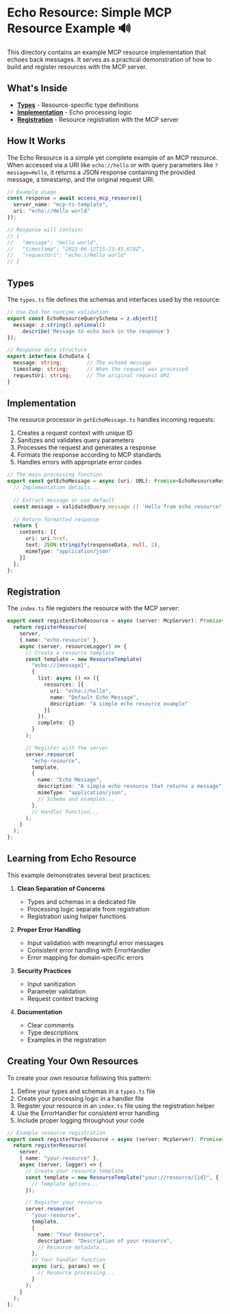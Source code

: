 # Echo Resource: Simple MCP Resource Example 🔊

This directory contains an example MCP resource implementation that echoes back messages. It serves as a practical demonstration of how to build and register resources with the MCP server.

## What's Inside

- **[Types](#types)** - Resource-specific type definitions
- **[Implementation](#implementation)** - Echo processing logic
- **[Registration](#registration)** - Resource registration with the MCP server

## How It Works

The Echo Resource is a simple yet complete example of an MCP resource. When accessed via a URI like `echo://hello` or with query parameters like `?message=Hello`, it returns a JSON response containing the provided message, a timestamp, and the original request URI.

```typescript
// Example usage
const response = await access_mcp_resource({
  server_name: "mcp-ts-template",
  uri: "echo://Hello world"
});

// Response will contain:
// {
//   "message": "Hello world",
//   "timestamp": "2023-06-12T15:23:45.678Z",
//   "requestUri": "echo://Hello world"
// }
```

## Types

The `types.ts` file defines the schemas and interfaces used by the resource:

```typescript
// Use Zod for runtime validation
export const EchoResourceQuerySchema = z.object({
  message: z.string().optional()
    .describe('Message to echo back in the response')
});

// Response data structure
export interface EchoData {
  message: string;        // The echoed message
  timestamp: string;      // When the request was processed
  requestUri: string;     // The original request URI
}
```

## Implementation

The resource processor in `getEchoMessage.ts` handles incoming requests:

1. Creates a request context with unique ID
2. Sanitizes and validates query parameters
3. Processes the request and generates a response
4. Formats the response according to MCP standards
5. Handles errors with appropriate error codes

```typescript
// The main processing function
export const getEchoMessage = async (uri: URL): Promise<EchoResourceResponse> => {
  // Implementation details...
  
  // Extract message or use default
  const message = validatedQuery.message || 'Hello from echo resource!';
  
  // Return formatted response
  return {
    contents: [{
      uri: uri.href,
      text: JSON.stringify(responseData, null, 2),
      mimeType: "application/json"
    }]
  };
};
```

## Registration

The `index.ts` file registers the resource with the MCP server:

```typescript
export const registerEchoResource = async (server: McpServer): Promise<void> => {
  return registerResource(
    server,
    { name: "echo-resource" },
    async (server, resourceLogger) => {
      // Create a resource template
      const template = new ResourceTemplate(
        "echo://{message}",
        {
          list: async () => ({
            resources: [{
              uri: "echo://hello",
              name: "Default Echo Message",
              description: "A simple echo resource example"
            }]
          }),
          complete: {}
        }
      );

      // Register with the server
      server.resource(
        "echo-resource",
        template,
        {
          name: "Echo Message",
          description: "A simple echo resource that returns a message",
          mimeType: "application/json",
          // Schema and examples...
        },
        // Handler function...
      );
    }
  );
};
```

## Learning from Echo Resource

This example demonstrates several best practices:

1. **Clean Separation of Concerns**
   - Types and schemas in a dedicated file
   - Processing logic separate from registration
   - Registration using helper functions

2. **Proper Error Handling**
   - Input validation with meaningful error messages
   - Consistent error handling with ErrorHandler
   - Error mapping for domain-specific errors

3. **Security Practices**
   - Input sanitization
   - Parameter validation
   - Request context tracking

4. **Documentation**
   - Clear comments
   - Type descriptions
   - Examples in the registration

## Creating Your Own Resources

To create your own resource following this pattern:

1. Define your types and schemas in a `types.ts` file
2. Create your processing logic in a handler file
3. Register your resource in an `index.ts` file using the registration helper
4. Use the ErrorHandler for consistent error handling
5. Include proper logging throughout your code

```typescript
// Example resource registration
export const registerYourResource = async (server: McpServer): Promise<void> => {
  return registerResource(
    server,
    { name: "your-resource" },
    async (server, logger) => {
      // Create your resource template
      const template = new ResourceTemplate("your://resource/{id}", {
        // Template options...
      });

      // Register your resource
      server.resource(
        "your-resource",
        template,
        {
          name: "Your Resource",
          description: "Description of your resource",
          // Resource metadata...
        },
        // Your handler function
        async (uri, params) => {
          // Resource processing...
        }
      );
    }
  );
};